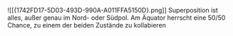 ![[{1742FD17-5D03-493D-990A-A011FFA5150D}.png]]
Superposition ist alles, außer genau im Nord- oder Südpol. Am Äquator herrscht eine 50/50 Chance, zu einem der beiden Zustände zu kollabieren
